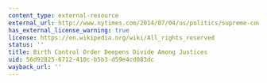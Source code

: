 ```yaml
---
content_type: external-resource
external_url: http://www.nytimes.com/2014/07/04/us/politics/supreme-court-order-suspends-contraception-rule-for-christian-college.html?module=Search&mabReward=relbias%3As
has_external_license_warning: true
license: https://en.wikipedia.org/wiki/All_rights_reserved
status: ''
title: Birth Control Order Deepens Divide Among Justices
uid: 56d92825-6712-410c-b5b3-d59e4cd083dc
wayback_url: ''
---
```

